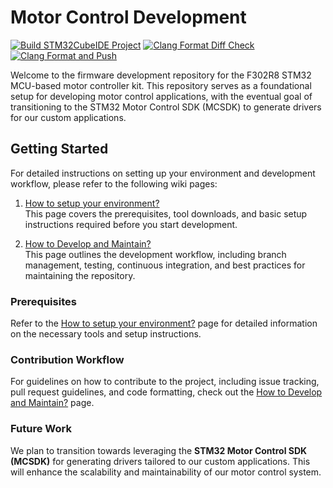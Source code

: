 # Motor Control Development 
[![Build STM32CubeIDE Project](https://github.com/MSU-Solar/motor_controller_schip/actions/workflows/build_stm32_project.yml/badge.svg)](https://github.com/MSU-Solar/motor_controller_schip/actions/workflows/build_stm32_project.yml) [![Clang Format Diff Check](https://github.com/MSU-Solar/motor_controller_schip/actions/workflows/clang_format_diff_check.yml/badge.svg)](https://github.com/MSU-Solar/motor_controller_schip/actions/workflows/clang_format_diff_check.yml) [![Clang Format and Push](https://github.com/MSU-Solar/motor_controller_schip/actions/workflows/clang_format.yml/badge.svg)](https://github.com/MSU-Solar/motor_controller_schip/actions/workflows/clang_format.yml)

Welcome to the firmware development repository for the F302R8 STM32 MCU-based motor controller kit. This repository serves as a foundational setup for developing motor control applications, with the eventual goal of transitioning to the STM32 Motor Control SDK (MCSDK) to generate drivers for our custom applications.

## Getting Started

For detailed instructions on setting up your environment and development workflow, please refer to the following wiki pages:

1. [How to setup your environment?](https://github.com/MSU-Solar/motor_controller_schip/wiki/How-to-setup-your-environment%3F)  
   This page covers the prerequisites, tool downloads, and basic setup instructions required before you start development.

2. [How to Develop and Maintain?](https://github.com/MSU-Solar/motor_controller_schip/wiki/How-to-Develop-and-Maintain%3F)  
   This page outlines the development workflow, including branch management, testing, continuous integration, and best practices for maintaining the repository.

### Prerequisites

Refer to the [How to setup your environment?](https://github.com/MSU-Solar/motor_controller_schip/wiki/How-to-setup-your-environment%3F) page for detailed information on the necessary tools and setup instructions.

### Contribution Workflow

For guidelines on how to contribute to the project, including issue tracking, pull request guidelines, and code formatting, check out the [How to Develop and Maintain?](https://github.com/MSU-Solar/motor_controller_schip/wiki/How-to-Develop-and-Maintain%3F) page.

### Future Work

We plan to transition towards leveraging the **STM32 Motor Control SDK (MCSDK)** for generating drivers tailored to our custom applications. This will enhance the scalability and maintainability of our motor control system.
